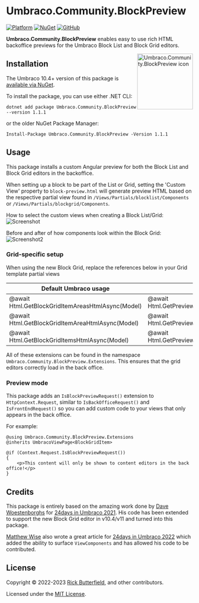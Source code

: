 # Umbraco.Community.BlockPreview
[![Platform](https://img.shields.io/badge/Umbraco-10.4+-%233544B1?style=flat&logo=umbraco)](https://umbraco.com/products/umbraco-cms/)
[![NuGet](https://img.shields.io/nuget/v/Our.Umbraco.BlockPreview.svg)](https://www.nuget.org/packages/Our.Umbraco.BlockPreview/)
[![GitHub](https://img.shields.io/github/license/rickbutterfield/Umbraco.Community.BlockPreview)](https://github.com/rickbutterfield/Umbraco.Community.BlockPreview/blob/main/LICENSE)

**Umbraco.Community.BlockPreview** enables easy to use rich HTML backoffice previews for the Umbraco Block List and Block Grid editors.

<img src="https://raw.githubusercontent.com/rickbutterfield/Umbraco.Community.BlockPreview/main/.github/readme-assets/icon.png" alt="Umbraco.Community.BlockPreview icon" height="150" align="right">

## Installation
The Umbraco 10.4+ version of this package is [available via NuGet](https://www.nuget.org/packages/Umbraco.Community.BlockPreview).

To install the package, you can use either .NET CLI:

```
dotnet add package Umbraco.Community.BlockPreview --version 1.1.1
```

or the older NuGet Package Manager:

```
Install-Package Umbraco.Community.BlockPreview -Version 1.1.1
```

## Usage
This package installs a custom Angular preview for both the Block List and Block Grid editors in the backoffice.

When setting up a block to be part of the List or Grid, setting the 'Custom View' property to `block-preview.html` will generate preview HTML based on the respective partial view found in `/Views/Partials/blocklist/Components` or `/Views/Partials/blockgrid/Components`.

How to select the custom views when creating a Block List/Grid:
![Screenshot](https://raw.githubusercontent.com/rickbutterfield/Umbraco.Community.BlockPreview/main/screenshots/screenshot1.png "The Umbraco backoffice showing a panel titled 'Select view', with two HTML files in a list available for selection")

Before and after of how components look within the Block Grid:
![Screenshot2](https://raw.githubusercontent.com/rickbutterfield/Umbraco.Community.BlockPreview/main/screenshots/screenshot2.png "Before and after of how components look within the Block Grid")

### Grid-specific setup
When using the new Block Grid, replace the references below in your Grid template partial views

| Default Umbraco usage | BlockPreview usage |
| --------------------- | ------------------ |
| @await Html.GetBlockGridItemAreasHtmlAsync(Model) | @await Html.GetPreviewBlockGridItemAreasHtmlAsync(Model) |
| @await Html.GetBlockGridItemAreaHtmlAsync(Model) | @await Html.GetPreviewBlockGridItemAreaHtmlAsync(Model) |
| @await Html.GetBlockGridItemsHtmlAsync(Model) | @await Html.GetPreviewBlockGridItemsHtmlAsync(Model) |

All of these extensions can be found in the namespace `Umbraco.Community.BlockPreview.Extensions`. This ensures that the grid editors correctly load in the back office.

### Preview mode
This package adds an `IsBlockPreviewRequest()` extension to `HttpContext.Request`, similar to `IsBackOfficeRequest()` and `IsFrontEndRequest()` so you can add custom code to your views that only appears in the back office.

For example:
```razor
@using Umbraco.Community.BlockPreview.Extensions
@inherits UmbracoViewPage<BlockGridItem>

@if (Context.Request.IsBlockPreviewRequest())
{
    <p>This content will only be shown to content editors in the back office!</p>
}
```

## Credits
This package is entirely based on the amazing work done by [Dave Woestenborghs](https://github.com/dawoe) for [24days in Umbraco 2021](https://archive.24days.in/umbraco-cms/2021/advanced-blocklist-editor/). His code has been extended to support the new Block Grid editor in v10.4/v11 and turned into this package.

[Matthew Wise](https://github.com/Matthew-Wise) also wrote a great article for [24days in Umbraco 2022](https://24days.in/umbraco-cms/2022/more-blocklist-editor/) which added the ability to surface `ViewComponents` and has allowed his code to be contributed.

## License
Copyright &copy; 2022-2023 [Rick Butterfield](https://rickbutterfield.dev), and other contributors.

Licensed under the [MIT License](https://github.com/rickbutterfield/Umbraco.Community.BlockPreview/blob/main/LICENSE.md).
